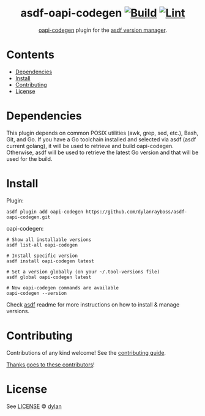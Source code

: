 <div align="center">

# asdf-oapi-codegen [![Build](https://github.com/dylanrayboss/asdf-oapi-codegen/actions/workflows/build.yml/badge.svg)](https://github.com/dylanrayboss/asdf-oapi-codegen/actions/workflows/build.yml) [![Lint](https://github.com/dylanrayboss/asdf-oapi-codegen/actions/workflows/lint.yml/badge.svg)](https://github.com/dylanrayboss/asdf-oapi-codegen/actions/workflows/lint.yml)


[oapi-codegen](https://github.com/deepmap/oapi-codegen) plugin for the [asdf version manager](https://asdf-vm.com).

</div>

# Contents

- [Dependencies](#dependencies)
- [Install](#install)
- [Contributing](#contributing)
- [License](#license)

# Dependencies

This plugin depends on common POSIX utilities (awk, grep, sed, etc.), Bash, Git, and Go. If you have a Go toolchain installed and selected via asdf (asdf current golang), it will be used to retrieve and build oapi-codegen. Otherwise, asdf will be used to retrieve the latest Go version and that will be used for the build.

# Install

Plugin:

```shell
asdf plugin add oapi-codegen https://github.com/dylanrayboss/asdf-oapi-codegen.git
```

oapi-codegen:

```shell
# Show all installable versions
asdf list-all oapi-codegen

# Install specific version
asdf install oapi-codegen latest

# Set a version globally (on your ~/.tool-versions file)
asdf global oapi-codegen latest

# Now oapi-codegen commands are available
oapi-codegen --version
```

Check [asdf](https://github.com/asdf-vm/asdf) readme for more instructions on how to
install & manage versions.

# Contributing

Contributions of any kind welcome! See the [contributing guide](contributing.md).

[Thanks goes to these contributors](https://github.com/dylanrayboss/asdf-oapi-codegen/graphs/contributors)!

# License

See [LICENSE](LICENSE) © [dylan](https://github.com/dylanrayboss/)
